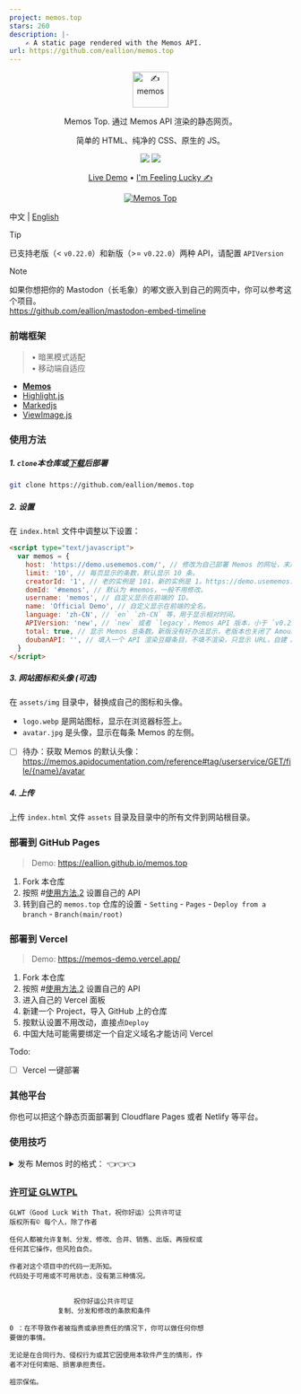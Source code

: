 ```yaml
---
project: memos.top
stars: 260
description: |-
    ✍ A static page rendered with the Memos API.
url: https://github.com/eallion/memos.top
---
```


<p align="center"><a href="https://usememos.com"><img height="64px" src="https://raw.githubusercontent.com/eallion/memos.top/main/assets/img/logo-full.webp" alt="✍️ memos" /></a></p>

<p align="center">Memos Top. 通过 Memos API 渲染的静态网页。</p>
<p align="center">简单的 HTML、纯净的 CSS、原生的 JS。</p>

<p align="center">
  <img src="https://img.shields.io/badge/Memos-Top-orange" />
  <img src="https://img.shields.io/badge/Author-eallion-brightgreen" />
</p>

<p align="center">
  <a href="https://memos.top/">Live Demo</a> •
  <a href="https://eallion.com/memos" target="_blank" rel="noopener noreferrer" class="pure-menu-link">I'm Feeling Lucky ✍</a>
</p>

<p align="center">
  <a href="https://memos.top/" target="_blank"><img alt="Memos Top" src="https://raw.githubusercontent.com/eallion/memos.top/main/screenshot.png"></a>
</p>

中文 | [English](./README_en.md)

> [!TIP]
> 已支持老版（< `v0.22.0`）和新版（>= `v0.22.0`）两种 API，请配置 `APIVersion`

> [!NOTE]  
> 如果你想把你的 Mastodon（长毛象）的嘟文嵌入到自己的网页中，你可以参考这个项目。  
> <https://github.com/eallion/mastodon-embed-timeline>

### 前端框架

> • 暗黑模式适配  
> • 移动端自适应

- [**Memos**](https://github.com/usememos/memos)
- [Highlight.js](https://github.com/highlightjs/highlight.js)
- [Markedjs](https://github.com/markedjs/marked)
- [ViewImage.js](https://github.com/Tokinx/ViewImage)

### 使用方法

##### 1. `clone`本仓库或[下载](https://github.com/eallion/memos.top/archive/refs/heads/main.zip)后部署

```bash
git clone https://github.com/eallion/memos.top
```

##### 2. 设置

在 `index.html` 文件中调整以下设置：

```html
<script type="text/javascript">
  var memos = {
    host: 'https://demo.usememos.com/', // 修改为自己部署 Memos 的网址，末尾有 / 斜杠。
    limit: '10', // 每页显示的条数，默认显示 10 条。
    creatorId: '1', // 老的实例是 101，新的实例是 1。https://demo.usememos.com/u/1
    domId: '#memos', // 默认为 #memos，一般不用修改。
    username: 'memos', // 自定义显示在前端的 ID。
    name: 'Official Demo', // 自定义显示在前端的全名。
    language: 'zh-CN', // `en` `zh-CN` 等，用于显示相对时间。
    APIVersion: 'new', // `new` 或者 `legacy`，Memos API 版本，小于 `v0.22.0`: 填写：`legacy`，大于等于 `v0.22.0`：填写`new`。
    total: true, // 显示 Memos 总条数。新版没有好办法显示，老版本也关闭了 Amount API。
    doubanAPI: '', // 填入一个 API 渲染豆瓣条目，不填不渲染，只显示 URL，自建 API：https://github.com/eallion/douban-api-rs
  }
</script>
```

##### 3. 网站图标和头像 (*可选*)

在 `assets/img` 目录中，替换成自己的图标和头像。

- `logo.webp` 是网站图标，显示在浏览器标签上。
- `avatar.jpg` 是头像，显示在每条 Memos 的左侧。

- [ ] 待办：获取 Memos 的默认头像：https://memos.apidocumentation.com/reference#tag/userservice/GET/file/{name}/avatar

##### 4. 上传

上传 `index.html` 文件 `assets` 目录及目录中的所有文件到网站根目录。

### 部署到 GitHub Pages

> Demo: <https://eallion.github.io/memos.top>

1. Fork 本仓库
2. 按照 #[使用方法.2](#2-设置) 设置自己的 API
3. 转到自己的 `memos.top` 仓库的设置 - `Setting` - `Pages` - `Deploy from a branch` - `Branch(main/root)`

### 部署到 Vercel

> Demo: <https://memos-demo.vercel.app/>

1. Fork 本仓库
2. 按照 #[使用方法.2](#2-设置) 设置自己的 API
3. 进入自己的 Vercel 面板
4. 新建一个 Project，导入 GitHub 上的仓库
5. 按默认设置不用改动，直接点`Deploy`
6. 中国大陆可能需要绑定一个自定义域名才能访问 Vercel

Todo:

- [ ] Vercel 一键部署

### 其他平台

你也可以把这个静态页面部署到 Cloudflare Pages 或者 Netlify 等平台。

### 使用技巧

<details><summary>
发布 Memos 时的格式： 👈👈👈
</summary>  

1. Bilibili 视频。分享的视频链接。支持`BV/AV`号。暂不支持`b23.tv`链接。

```
https://www.bilibili.com/video/BV1Sd4y1b7yg/
```

2. Youtube 视频。分享的视频链接。

```
https://www.youtube.com/watch?v=mNK6h1dfy2o
```

3. Youku 视频。分享的视频链接。

```
https://v.youku.com/v_show/id_XNTkyMjkxNTEyOA==.html
```

4. 腾讯视频。分享的视频链接。

```
https://v.qq.com/x/cover/mzc00200z47sdeu/m0044zpag6c.html
```

5. Spotify 音乐。分享的链接。支持`track/album`。

```
https://open.spotify.com/track/6Uq8BnOxvXJsQiJ2XqfO5P
```

6. 网易云音乐。链接即可。

```
https://music.163.com/#/song?id=4153490
```

7. QQ 音乐。只支持 `sondmid` 不支持 `songid`。

```
https://y.qq.com/n/ryqq/songDetail/004W3BfK46dMXk
```

8. 豆瓣。链接即可。需要自己的 API。

> 如果要启动解析豆瓣功能，需要取消注释 [`// fetchDB()`](https://github.com/eallion/memos.top/blob/main/assets/js/main.js#L208) 然后替换成可用的 API [`var dbAPI = "https://api.example.com/"`](https://github.com/eallion/memos.top/blob/main/assets/js/main.js#L218)，这两行位于： [`assets/js/main.js`](https://github.com/eallion/memos.top/blob/main/assets/js/main.js)

```
https://book.douban.com/subject/2567698/
https://movie.douban.com/subject/1889243/
```

</details>

### [许可证 GLWTPL](https://github.com/me-shaon/GLWTPL)

```
GLWT（Good Luck With That，祝你好运）公共许可证
版权所有© 每个人，除了作者

任何人都被允许复制、分发、修改、合并、销售、出版、再授权或
任何其它操作，但风险自负。

作者对这个项目中的代码一无所知。
代码处于可用或不可用状态，没有第三种情况。


                祝你好运公共许可证
            复制、分发和修改的条款和条件

0 ：在不导致作者被指责或承担责任的情况下，你可以做任何你想
要做的事情。

无论是在合同行为、侵权行为或其它因使用本软件产生的情形，作
者不对任何索赔、损害承担责任。

祖宗保佑。
```

